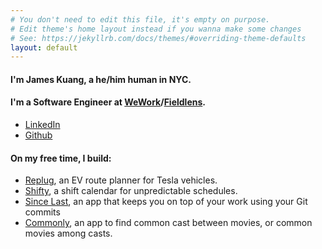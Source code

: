 ```yaml
---
# You don't need to edit this file, it's empty on purpose.
# Edit theme's home layout instead if you wanna make some changes
# See: https://jekyllrb.com/docs/themes/#overriding-theme-defaults
layout: default
---
```

#### I'm James Kuang, a he/him human in NYC.

#### I'm a Software Engineer at [WeWork](https://www.wework.com)/[Fieldlens](https://fieldlens.com).
- [LinkedIn](https://www.linkedin.com/in/jameskuang)
- [Github](https://github.com/JamesKuang)

#### On my free time, I build:
- [Replug](https://apps.apple.com/us/app/replug/id1279136790), an EV route planner for Tesla vehicles.
- [Shifty](http://www.shiftycalendar.com), a shift calendar for unpredictable schedules.
- [Since Last](https://apps.apple.com/us/app/since-last/id1234428549), an app that keeps you on top of your work using your Git commits
- [Commonly](https://apps.apple.com/us/app/commonly/id562046454), an app to find common cast between movies, or common movies among casts.
